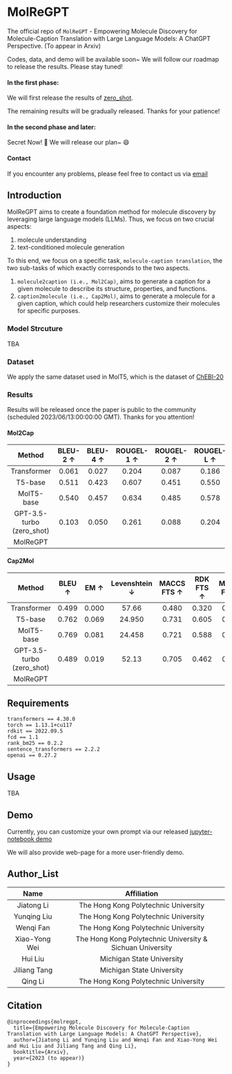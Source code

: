 # MolReGPT

The official repo of `MolReGPT` - Empowering Molecule Discovery for Molecule-Caption Translation with Large Language Models: A ChatGPT Perspective. (To appear in Arxiv) 

Codes, data, and demo will be available soon~ We will follow our roadmap to release the results. Please stay tuned!

#### In the first phase:
We will first release the results of [zero_shot](./dataset/cap_mol_trans/zero_shot/). 

The remaining results will be gradually released. Thanks for your patience!

#### In the second phase and later:

Secret Now! 🤫 We will release our plan~ 😄

#### Contact
If you encounter any problems, please feel free to contact us via [email](jiatong.li@connect.polyu.hk)

## Introduction
MolReGPT aims to create a foundation method for molecule discovery by leveraging large language models (LLMs). 
Thus, we focus on two crucial aspects: 
1. molecule understanding
2. text-conditioned molecule generation 

To this end, we focus on a specific task, `molecule-caption translation`, the two sub-tasks of which exactly corresponds to the two aspects. 
1. `molecule2caption (i.e., Mol2Cap)`, aims to generate a caption for a given molecule to describe its structure, properties, and functions.
2. `caption2molecule (i.e., Cap2Mol)`, aims to generate a molecule for a given caption, which could help researchers customize their molecules for specific purposes.


### Model Strcuture

TBA

### Dataset
We apply the same dataset used in MolT5, which is the dataset of [ChEBI-20](./dataset/cap_mol_trans/raw/)

### Results

Results will be released once the paper is public to the community (scheduled 2023/06/13:00:00:00 GMT). Thanks for you attention!

#### Mol2Cap
| Method | BLEU-2 $\uparrow$ | BLEU-4 $\uparrow$| ROUGEL-1 $\uparrow$| ROUGEL-2 $\uparrow$ | ROUGEL-L $\uparrow$ | METEOR $\uparrow$ | Text2Mol $\uparrow$ |
| :---: | :---: | :---: | :---: | :---: | :---: | :---: | :---: |
| Transformer | 0.061 | 0.027 | 0.204 | 0.087 | 0.186 | 0.114 | 0.057 |
| T5-base | 0.511 | 0.423 | 0.607 | 0.451 | 0.550 | 0.539 | 0.523 |
| MolT5-base | 0.540 | 0.457 | 0.634 | 0.485 | 0.578 | 0.569 | 0.547 |
| GPT-3.5-turbo (zero_shot) | 0.103 | 0.050 | 0.261 | 0.088 | 0.204 | 0.161 | 0.352 |
| MolReGPT |


#### Cap2Mol
| Method | BLEU $\uparrow$ | EM $\uparrow$ | Levenshtein $\downarrow$ | MACCS FTS $\uparrow$ | RDK FTS $\uparrow$ | Morgan FTS $\uparrow$  | FCD $\downarrow$ | Text2Mol $\uparrow$ | VAlidity $\uparrow$ |
| :---: | :---: | :---: | :---: | :---: | :---: | :---: | :---: | :---: | :---: |
| Transformer | 0.499 | 0.000 | 57.66 | 0.480 | 0.320 | 0.217 | 11.32 | 0.277 | 0.906 |
| T5-base | 0.762 | 0.069 | 24.950 | 0.731 | 0.605 | 0.545 | 2.48 | 0.499 | 0.660 |
| MolT5-base | 0.769 | 0.081 | 24.458 | 0.721 | 0.588 | 0.529 | 2.18 | 0.496 | 0.772|
| GPT-3.5-turbo (zero_shot) | 0.489 | 0.019 | 52.13 | 0.705 | 0.462 | 0.367 | 2.05 | 0.479 | 0.802 |
| MolReGPT |


## Requirements

```
transformers == 4.30.0
torch == 1.13.1+cu117
rdkit == 2022.09.5
fcd == 1.1
rank_bm25 == 0.2.2
sentence_transformers == 2.2.2
openai == 0.27.2
```

## Usage

TBA

## Demo

Currently, you can customize your own prompt via our released [jupyter-notebook demo](./inference.ipynb)

We will also provide web-page for a more user-friendly demo.

## Author_List
| Name | Affiliation |
| :---: | :---: |
| Jiatong Li | The Hong Kong Polytechnic University |
| Yunqing Liu | The Hong Kong Polytechnic University |
| Wenqi Fan | The Hong Kong Polytechnic University |
| Xiao-Yong Wei | The Hong Kong Polytechnic University & Sichuan University |
| Hui Liu | Michigan State University |
| Jiliang Tang | Michigan State University |
| Qing Li | The Hong Kong Polytechnic University |
## Citation
```
@inproceedings{molregpt,
  title={Empowering Molecule Discovery for Molecule-Caption Translation with Large Language Models: A ChatGPT Perspective},
  author={Jiatong Li and Yunqing Liu and Wenqi Fan and Xiao-Yong Wei and Hui Liu and Jiliang Tang and Qing Li},
  booktitle={Arxiv},
  year={2023 (to appear)}
}
```
